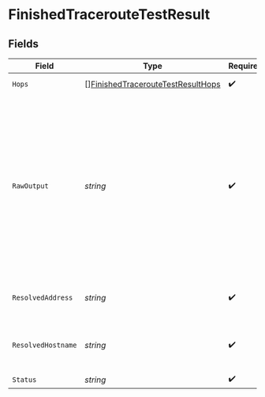 # FinishedTracerouteTestResult


## Fields

| Field                                                                                                                                                                | Type                                                                                                                                                                 | Required                                                                                                                                                             | Description                                                                                                                                                          |
| -------------------------------------------------------------------------------------------------------------------------------------------------------------------- | -------------------------------------------------------------------------------------------------------------------------------------------------------------------- | -------------------------------------------------------------------------------------------------------------------------------------------------------------------- | -------------------------------------------------------------------------------------------------------------------------------------------------------------------- |
| `Hops`                                                                                                                                                               | [][FinishedTracerouteTestResultHops](../../models/shared/finishedtraceroutetestresulthops.md)                                                                        | :heavy_check_mark:                                                                                                                                                   | Details for each hop.                                                                                                                                                |
| `RawOutput`                                                                                                                                                          | *string*                                                                                                                                                             | :heavy_check_mark:                                                                                                                                                   | The raw output can be presented to users but is not meant to be parsed clients.<br/>Please use the individual values provided in other fields for automated processing.<br/> |
| `ResolvedAddress`                                                                                                                                                    | *string*                                                                                                                                                             | :heavy_check_mark:                                                                                                                                                   | The resolved IP address of the `target`.                                                                                                                             |
| `ResolvedHostname`                                                                                                                                                   | *string*                                                                                                                                                             | :heavy_check_mark:                                                                                                                                                   | The resolved hostname of the `target`.                                                                                                                               |
| `Status`                                                                                                                                                             | *string*                                                                                                                                                             | :heavy_check_mark:                                                                                                                                                   | N/A                                                                                                                                                                  |